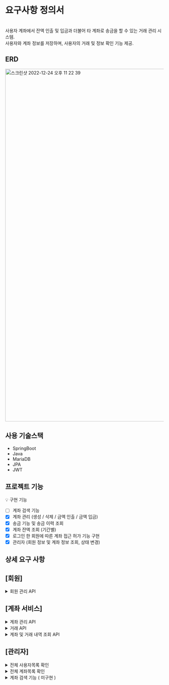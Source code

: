 # 요구사항 정의서 
<br>
사용자 계좌에서 잔액 인출 및 입금과 더불어 타 계좌로 송금을 할 수 있는 거래 관리 시스템. <br>
사용자와 계좌 정보를 저장하며, 사용자의 거래 및 정보 확인 기능 제공.

## ERD
<img width="1120" alt="스크린샷 2022-12-24 오후 11 22 39" src="https://user-images.githubusercontent.com/97508297/209463223-2872d41e-0739-44ce-b264-f879764a6652.png">

## 사용 기술스택

- SpringBoot
- Java
- MariaDB
- JPA
- JWT

## 프로젝트 기능

<aside>
💡 구현 기능 

- [ ]  계좌 검색 기능
- [x]  계좌 관리 (생성 / 삭제 / 금액 인출 / 금액 입금)
- [x]  송금 기능 및 송금 이력 조회
- [x]  계좌 잔액 조회 (기간별)
- [x]  로그인 한 회원에 따른 계좌 접근 허가 기능 구현
- [x]  관리자 (회원 정보 및 계좌 정보 조회, 상태 변경)
</aside>

## 상세 요구 사항

## **[회원]**


<details>
<summary> 회원 관리 API </summary>
<div markdown="1">    


    [ 회원가입 ] 

    - User는 회원가입을 할 수 있다.
        - 회원가입 시 아이디, 비밀번호, 이름, 주민등록번호, 이메일 필요하다.
        - 회원가입시 이미 회원가입된 이메일로 회원가입을 시도하면 에러를 발생한다.
        - 회원 비밀번호, 주민등록 번호는 암호화 처리

    [ 로그인 & 로그아웃 ]

    - User는 가입 정보를 이용하여 로그인을 할수 있다.
        - 로그인시 회원가입한적 없는 이메일을 이용하여 로그인을 시도하면 에러가 발생한다.
        - 로그인시 비밀번호가 일치하지 않는다면 에러가 발생한다.
        - 로그인 한 유저는 본인의 비밀번호를 변경할 수 있다. ( 미구현 )
    - User는 로그아웃을 할 수 있다. 

  </div>
  </details>

## **[계좌 서비스]**

<details>
<summary> 계좌 관리 API </summary>
<div markdown="1">    

    [ 계좌 생성하기 ]

    - 계좌는 로그인 한 유저만 생성할 수 있다.
        - 유저가 로그인하지 않았다면 에러를 발생한다.
    - 계좌 사용을 위한 계좌 비밀번호가 필요하다.

    [ 계좌 삭제하기 ]

    - 계좌는 로그인 한 유저만 삭제할 수 있다.
        - 삭제는 본인의 계좌만 삭제할 수 있다.
        - 삭제한 계좌에 유저는 접근할 수 없다.
    - 계좌 삭제 전 본인인증이 필요하다.

    [ 계좌 정보 수정하기 ]

    * 계좌 정보 수정은 비밀번호만 수정할 수 있다는 가정 하에 구현.

    - 계좌 수정은 본인의 계좌만 수정할 수 있다.
    - 계좌 비밀번호를 수정할 수 있다.
        - 수정 전 유저 본인 확인 필요하다.(회원 비밀번호, 계좌 비밀번호 입력 필요)
        - 수정할 계좌 비밀번호를 입력해야 한다.
        - 수정 후 유저 정보와 수정된 계좌, 비밀번호를 확인할 수 있다.

  </div>
  </details>


<details>
<summary> 거래 API </summary>
<div markdown="1">    

    * 출금과 입금은 본인 계좌에서만 입금, 출금이 가능하다는 가정 하에 구현.

    [ 출금하기 ] 

    - 인출 거래는 로그인 한 유저만 인출할 수 있다.
        - 본인의 계좌만 인출 가능하다.
    - 계좌 거래 진행 전, 계좌 비밀번호가 필요하다.

    [ 입금하기 ]

    - 로그인 한 유저만 입금할 수 있다.
    - 입금 거래는 유저 본인의 계좌에 입금 가능하다.
        - 입금 전, 거래 진행을 위한 계좌 비밀번호가 필요하다.
        - 입금 금액이 통장 잔액 보다 큰 금액을 입금하려는 경우 에러 발생

    [ 다른 계좌로 송금하기 ]

    - 송금 거래는 로그인한 유저만 거래할 수 있다.
        - 송금 거래 전, 송금하려는 상대 계좌 번호와 이름 확인이 필요하다.
        - 거래 진행을 위한 유저의 계좌 비밀번호가 필요하다.
            - 송금할 계좌 유효한지 체크 ( 정지 계좌는 송금할 수 없다.)
            - 송금할 때 잔액보다 큰 금액을 입금하려는 경우 에러 발생
            - 상대방 계좌를 조회할 수 없을 때 에러 발생

</div>
</details> 

<details>
<summary> 계좌 및 거래 내역 조회 API </summary>
<div markdown="1">    

    [ 내 거래 내역 조회하기  (입금, 출금, 송금 내역 조회) ]

    - 내 거래 내역 조회는 로그인 한 유저만 확인할 수 있다.
        - 본인 계좌만 거래 내역을 조회할 수 있다.
        - 조회 전 계좌 비밀번호가 필요하다.
    - 전체 거래 내역 조회가 가능하다.     
    - 기간 별로 이력 조회가 가능하다.
    - 거래 종류 별로 조회가 가능하다. ( 미구현 )
    - 계좌번호, 거래 상태, 거래 종류, 거래 금액, 잔액, 거래 일시를 확인할 수 있다.

    [ 계좌 및 잔액 조회 ]

    - 유저의 보유 계좌와 계좌 잔액 조회가 가능하다.
        - 계좌 잔액 조회 전, 해당 계좌 비밀번호가 필요하다. (비밀번호 입력 횟수 제한)
    - 유저가 보유한 전체 계좌 조회가 가능하다.

</div>
</details>


## [관리자]

<details>
<summary> 전체 사용자목록 확인 </summary>
<div markdown="1">   

    - 관리자는 유저 전체 목록 확인이 가능하다. (Pageable 처리)
        - 사용자 정보(주민번호, 아이디, 비밀번호, 이름, 생성일, 정보 수정일, 사용자 상태)를 확인할 수 있다.
    - 관리자는 사용자의 정보를 삭제할 수 있다.  (탈퇴 기능)

</div>
</details>

<details>
<summary> 전체 계좌목록 확인 </summary>
<div markdown="1">   

    - 관리자는 유저의 계좌 목록 확인이 가능하다. (Pageable 처리)
        - 사용자 아이디, 이름, 계좌 번호, 계좌 비밀번호를 확인할 수 있다.
        - 사용자 계좌를 정지할 수 있다.

</div>
</details>


<details>
<summary> 계좌 검색 기능 ( 미구현 ) </summary>
<div markdown="1">   

    - 유저의 계좌 검색이 가능하다.
        - 유저의 이름, 아이디, 계좌번호로 검색할 수 있다.

</div>
</details>
